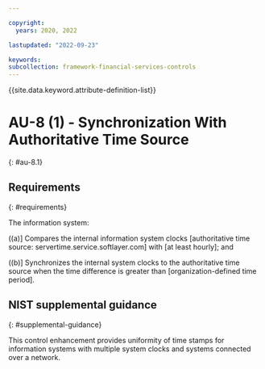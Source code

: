 ```yaml
---

copyright:
  years: 2020, 2022

lastupdated: "2022-09-23"

keywords: 
subcollection: framework-financial-services-controls
---
```


{{site.data.keyword.attribute-definition-list}}

# AU-8 (1) - Synchronization With Authoritative Time Source
{: #au-8.1}

## Requirements
{: #requirements}

The information system:

((a)\] Compares the internal information system clocks [authoritative time source: servertime.service.softlayer.com] with [at least hourly]; and

((b)\] Synchronizes the internal system clocks to the authoritative time source when the time difference is greater than [organization-defined time period].

## NIST supplemental guidance
{: #supplemental-guidance}

This control enhancement provides uniformity of time stamps for information systems with multiple system clocks and systems connected over a network.


